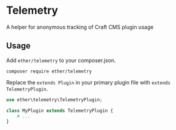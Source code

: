 # Telemetry
A helper for anonymous tracking of Craft CMS plugin usage

## Usage

Add `ether/telemetry` to your composer.json.

```shell script
composer require ether/telemetry
```

Replace the `extends Plugin` in your primary plugin file with `extends TelemetryPlugin`.

```php
use ether\telemetry\TelemetryPlugin;

class MyPlugin extends TelemetryPlugin {
    # ...
}
```
